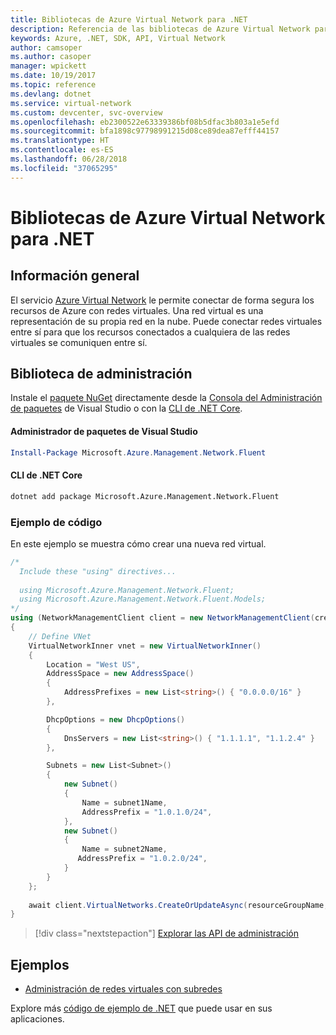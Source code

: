 ```yaml
---
title: Bibliotecas de Azure Virtual Network para .NET
description: Referencia de las bibliotecas de Azure Virtual Network para .NET
keywords: Azure, .NET, SDK, API, Virtual Network
author: camsoper
ms.author: casoper
manager: wpickett
ms.date: 10/19/2017
ms.topic: reference
ms.devlang: dotnet
ms.service: virtual-network
ms.custom: devcenter, svc-overview
ms.openlocfilehash: eb2300522e63339386bf08b5dfac3b803a1e5efd
ms.sourcegitcommit: bfa1898c97798991215d08ce89dea87efff44157
ms.translationtype: HT
ms.contentlocale: es-ES
ms.lasthandoff: 06/28/2018
ms.locfileid: "37065295"
---
```

# <a name="azure-virtual-network-libraries-for-net"></a>Bibliotecas de Azure Virtual Network para .NET

## <a name="overview"></a>Información general
El servicio [Azure Virtual Network](/azure/virtual-network/virtual-networks-overview) le permite conectar de forma segura los recursos de Azure con redes virtuales. Una red virtual es una representación de su propia red en la nube. Puede conectar redes virtuales entre sí para que los recursos conectados a cualquiera de las redes virtuales se comuniquen entre sí. 

## <a name="management-library"></a>Biblioteca de administración

Instale el [paquete NuGet](https://www.nuget.org/packages/Microsoft.Azure.Management.Network.Fluent) directamente desde la [Consola del Administración de paquetes][PackageManager] de Visual Studio o con la [CLI de .NET Core][DotNetCLI].

#### <a name="visual-studio-package-manager"></a>Administrador de paquetes de Visual Studio

```powershell
Install-Package Microsoft.Azure.Management.Network.Fluent
```

#### <a name="net-core-cli"></a>CLI de .NET Core

```bash
dotnet add package Microsoft.Azure.Management.Network.Fluent
```

### <a name="code-example"></a>Ejemplo de código
En este ejemplo se muestra cómo crear una nueva red virtual.

```csharp
/* 
  Include these "using" directives...
  
  using Microsoft.Azure.Management.Network.Fluent;
  using Microsoft.Azure.Management.Network.Fluent.Models;
*/
using (NetworkManagementClient client = new NetworkManagementClient(credentials))
{
    // Define VNet
    VirtualNetworkInner vnet = new VirtualNetworkInner()
    {
        Location = "West US",
        AddressSpace = new AddressSpace()
        {
            AddressPrefixes = new List<string>() { "0.0.0.0/16" }
        },

        DhcpOptions = new DhcpOptions()
        {
            DnsServers = new List<string>() { "1.1.1.1", "1.1.2.4" }
        },

        Subnets = new List<Subnet>()
        {
            new Subnet()
            {
                Name = subnet1Name,
                AddressPrefix = "1.0.1.0/24",
            },
            new Subnet()
            {
                Name = subnet2Name,
               AddressPrefix = "1.0.2.0/24",
            }
        }
    };
    
    await client.VirtualNetworks.CreateOrUpdateAsync(resourceGroupName, vNetName, vnet);
}

```

> [!div class="nextstepaction"]
> [Explorar las API de administración](/dotnet/api/overview/azure/network/management)

## <a name="samples"></a>Ejemplos
- [Administración de redes virtuales con subredes](https://github.com/Azure-Samples/network-dotnet-manage-virtual-network)

Explore más [código de ejemplo de .NET](https://azure.microsoft.com/resources/samples/?platform=dotnet) que puede usar en sus aplicaciones.


[PackageManager]: https://docs.microsoft.com/nuget/tools/package-manager-console 
[DotNetCLI]: https://docs.microsoft.com/dotnet/core/tools/dotnet-add-package 

